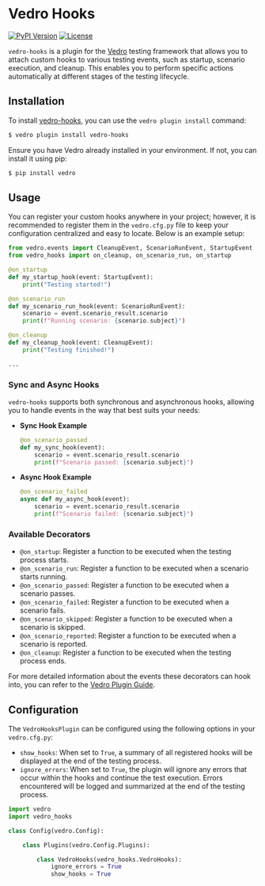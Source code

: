# Vedro Hooks

[![PyPI Version](https://img.shields.io/pypi/v/vedro-hooks)](https://pypi.org/project/vedro-hooks/)
[![License](https://img.shields.io/github/license/mickeystreicher/vedro-hooks)](https://github.com/mickeystreicher/vedro-hooks/blob/main/LICENSE)

`vedro-hooks` is a plugin for the [Vedro](https://vedro.io) testing framework that allows you to attach custom hooks to various testing events, such as startup, scenario execution, and cleanup. This enables you to perform specific actions automatically at different stages of the testing lifecycle.

## Installation

To install [vedro-hooks](https://pypi.org/project/vedro-hooks/), you can use the `vedro plugin install` command:

```sh
$ vedro plugin install vedro-hooks
```

Ensure you have Vedro already installed in your environment. If not, you can install it using pip:

```sh
$ pip install vedro
```

## Usage

You can register your custom hooks anywhere in your project; however, it is recommended to register them in the `vedro.cfg.py` file to keep your configuration centralized and easy to locate. Below is an example setup:

```python
from vedro.events import CleanupEvent, ScenarioRunEvent, StartupEvent
from vedro_hooks import on_cleanup, on_scenario_run, on_startup

@on_startup
def my_startup_hook(event: StartupEvent):
    print("Testing started!")

@on_scenario_run
def my_scenario_run_hook(event: ScenarioRunEvent):
    scenario = event.scenario_result.scenario
    print(f"Running scenario: {scenario.subject}")

@on_cleanup
def my_cleanup_hook(event: CleanupEvent):
    print("Testing finished!")

...
```

### Sync and Async Hooks

`vedro-hooks` supports both synchronous and asynchronous hooks, allowing you to handle events in the way that best suits your needs:
- **Sync Hook Example**
    ```python
    @on_scenario_passed
    def my_sync_hook(event):
        scenario = event.scenario_result.scenario
        print(f"Scenario passed: {scenario.subject}")
    ```
- **Async Hook Example**
    ```python
    @on_scenario_failed
    async def my_async_hook(event):
        scenario = event.scenario_result.scenario
        print(f"Scenario failed: {scenario.subject}")
    ```

### Available Decorators

- `@on_startup`: Register a function to be executed when the testing process starts.
- `@on_scenario_run`: Register a function to be executed when a scenario starts running.
- `@on_scenario_passed`: Register a function to be executed when a scenario passes.
- `@on_scenario_failed`: Register a function to be executed when a scenario fails.
- `@on_scenario_skipped`: Register a function to be executed when a scenario is skipped.
- `@on_scenario_reported`: Register a function to be executed when a scenario is reported.
- `@on_cleanup`: Register a function to be executed when the testing process ends.

For more detailed information about the events these decorators can hook into, you can refer to the [Vedro Plugin Guide](https://vedro.io/docs/guides/writing-plugins).

## Configuration

The `VedroHooksPlugin` can be configured using the following options in your `vedro.cfg.py`:

- `show_hooks`: When set to `True`, a summary of all registered hooks will be displayed at the end of the testing process.
- `ignore_errors`: When set to `True`, the plugin will ignore any errors that occur within the hooks and continue the test execution. Errors encountered will be logged and summarized at the end of the testing process.

```python
import vedro
import vedro_hooks

class Config(vedro.Config):

    class Plugins(vedro.Config.Plugins):

        class VedroHooks(vedro_hooks.VedroHooks):
            ignore_errors = True
            show_hooks = True
```
